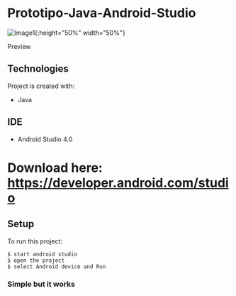 # Prototipo-Java-Android-Studio
![Image1](https://user-images.githubusercontent.com/61395827/97239798-1e020b00-17b2-11eb-902e-2c3f4396a1c6.jpg){:height="50%" width="50%"}



Preview
## Technologies
Project is created with:
* Java

## IDE
* Android Studio 4.0
# Download here: https://developer.android.com/studio

## Setup
To run this project:

```
$ start android studio
$ open the project
$ select Android device and Run
```

### Simple but it works
